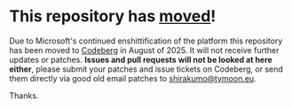 # This repository has [moved](https://shirakumo.org/projects/cl-gltf)!
Due to Microsoft's continued enshittification of the platform this repository has been moved to [Codeberg](https://shirakumo.org/projects/cl-gltf) in August of 2025. It will not receive further updates or patches. **Issues and pull requests will not be looked at here either**, please submit your patches and issue tickets on Codeberg, or send them directly via good old email patches to [shirakumo@tymoon.eu](mailto:shirakumo@tymoon.eu).

Thanks.